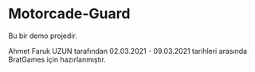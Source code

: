 # Motorcade-Guard
Bu bir demo projedir.


Ahmet Faruk UZUN tarafından 02.03.2021 - 09.03.2021 tarihleri arasında BratGames için hazırlanmıştır.
